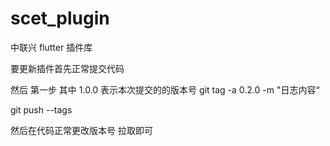 # scet_plugin

中联兴 flutter 插件库

要更新插件首先正常提交代码

然后 第一步  其中 1.0.0 表示本次提交的的版本号
git tag -a 0.2.0 -m "日志内容“

git push --tags

然后在代码正常更改版本号 拉取即可
